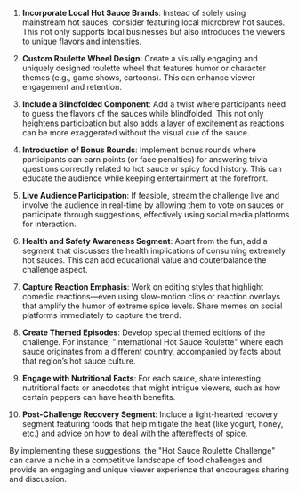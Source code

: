 1. **Incorporate Local Hot Sauce Brands**: Instead of solely using mainstream hot sauces, consider featuring local microbrew hot sauces. This not only supports local businesses but also introduces the viewers to unique flavors and intensities.

2. **Custom Roulette Wheel Design**: Create a visually engaging and uniquely designed roulette wheel that features humor or character themes (e.g., game shows, cartoons). This can enhance viewer engagement and retention.

3. **Include a Blindfolded Component**: Add a twist where participants need to guess the flavors of the sauces while blindfolded. This not only heightens participation but also adds a layer of excitement as reactions can be more exaggerated without the visual cue of the sauce.

4. **Introduction of Bonus Rounds**: Implement bonus rounds where participants can earn points (or face penalties) for answering trivia questions correctly related to hot sauce or spicy food history. This can educate the audience while keeping entertainment at the forefront.

5. **Live Audience Participation**: If feasible, stream the challenge live and involve the audience in real-time by allowing them to vote on sauces or participate through suggestions, effectively using social media platforms for interaction.

6. **Health and Safety Awareness Segment**: Apart from the fun, add a segment that discusses the health implications of consuming extremely hot sauces. This can add educational value and couterbalance the challenge aspect.

7. **Capture Reaction Emphasis**: Work on editing styles that highlight comedic reactions—even using slow-motion clips or reaction overlays that amplify the humor of extreme spice levels. Share memes on social platforms immediately to capture the trend.

8. **Create Themed Episodes**: Develop special themed editions of the challenge. For instance, "International Hot Sauce Roulette" where each sauce originates from a different country, accompanied by facts about that region’s hot sauce culture.

9. **Engage with Nutritional Facts**: For each sauce, share interesting nutritional facts or anecdotes that might intrigue viewers, such as how certain peppers can have health benefits.

10. **Post-Challenge Recovery Segment**: Include a light-hearted recovery segment featuring foods that help mitigate the heat (like yogurt, honey, etc.) and advice on how to deal with the aftereffects of spice.

By implementing these suggestions, the "Hot Sauce Roulette Challenge" can carve a niche in a competitive landscape of food challenges and provide an engaging and unique viewer experience that encourages sharing and discussion.